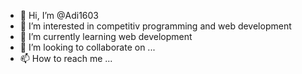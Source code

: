 - 👋 Hi, I’m @Adi1603
- 👀 I’m interested in competitiv programming and web development
- 🌱 I’m currently learning web development
- 💞️ I’m looking to collaborate on ...
- 📫 How to reach me ...

<!---
Adi1603/Adi1603 is a ✨ special ✨ repository because its `README.md` (this file) appears on your GitHub profile.
You can click the Preview link to take a look at your changes.
--->
